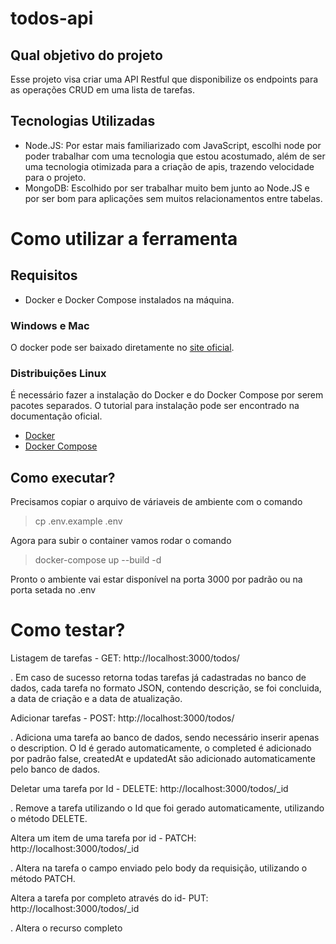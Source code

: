# todos-api
## Qual objetivo do projeto
Esse projeto visa criar uma API Restful que disponibilize os endpoints para as operações CRUD em
uma lista de tarefas.

## Tecnologias Utilizadas

* Node.JS: Por estar mais familiarizado com JavaScript, escolhi node por poder trabalhar com uma tecnologia que estou acostumado, além de ser uma tecnologia otimizada para a criação de apis, trazendo velocidade para o projeto. 
* MongoDB: Escolhido por ser trabalhar muito bem junto ao Node.JS e por ser bom para aplicações sem muitos relacionamentos entre tabelas.

# Como utilizar a ferramenta

## Requisitos
- Docker e Docker Compose instalados na máquina.
### Windows e Mac
O docker pode ser baixado diretamente no [site oficial](https://www.docker.com/get-started).
### Distribuições Linux
É necessário fazer a instalação do Docker e do Docker Compose por serem pacotes separados.
O tutorial para instalação pode ser encontrado na documentação oficial.
* [Docker](https://docs.docker.com/install/linux/docker-ce/ubuntu/)
* [Docker Compose](https://docs.docker.com/compose/install/)
## Como executar?
Precisamos copiar o arquivo de váriaveis de ambiente com o comando
> cp .env.example .env

Agora para subir o container vamos rodar o comando
> docker-compose up --build -d

Pronto o ambiente vai estar disponível na porta 3000 por padrão ou na porta setada no .env
# Como testar?

Listagem de tarefas - GET: http://localhost:3000/todos/

. Em caso de sucesso retorna todas tarefas já cadastradas no banco de dados, cada tarefa no formato JSON, contendo descrição, se foi concluida, a data de criação e a data de atualização.

Adicionar tarefas - POST: http://localhost:3000/todos/

. Adiciona uma tarefa ao banco de dados, sendo necessário inserir apenas o description. O Id é gerado automaticamente, o completed é adicionado por padrão false, createdAt e updatedAt são adicionado automaticamente pelo banco de dados.

Deletar uma tarefa por Id - DELETE: http://localhost:3000/todos/_id

. Remove a tarefa utilizando o Id que foi gerado automaticamente, utilizando o método DELETE.

Altera um item de uma tarefa por id - PATCH: http://localhost:3000/todos/_id 

. Altera na tarefa o campo enviado pelo body da requisição, utilizando o método PATCH.

Altera a tarefa por completo através do id- PUT: http://localhost:3000/todos/_id 

. Altera o recurso completo 

